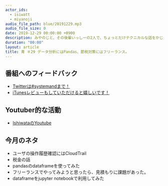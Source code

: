 ```yaml
---
actor_ids:
  - isiwatt
  - miyanoji
audio_file_path: blue/20191229.mp3
audio_file_size: 0
date: 2019-12-29 00:00:00 +0900
description: みやのじと、その後輩いっしーの2人で、ちょっとだけテクニカルな話をかじっちゃおう！という趣旨で始めた、systemand.onlineのサブチャンネル青です。
duration: "00:00"
layout: article
title: 青 ＃29 データ分析にはPandas、節税対策にはフリーランス。
---
```

## 番組へのフィードバック
* [Twitterは#systemandまで！](https://twitter.com/search?q=%23systemand)
* [iTunesレビューもしていただけると嬉しいです！](https://itunes.apple.com/jp/podcast/systemand-online/id1205168408?mt=2)

## Youtuber的な活動
* [IshiwataのYoutube](https://www.youtube.com/channel/UC0dN6GcdwpQA-WdSfI2tmZQ)

## 今月のネタ
* ユーザの操作履歴確認にはCloudTrail
* 税金の話
* pandasのdataframeを使ってみた
* フリーランスでやってみようと思ったら、見積もりに課題があった。
* dataframeをjupyter notebookで利用してみた

